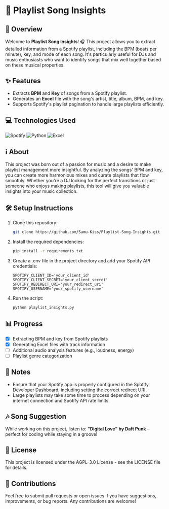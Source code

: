 # 🎼 Playlist Song Insights

## 🚀 Overview
Welcome to **Playlist Song Insights**! 🎧 This project allows you to extract detailed information from a Spotify playlist, including the BPM (beats per minute), key, and mode of each song. It's particularly useful for DJs and music enthusiasts who want to identify songs that mix well together based on these musical properties.

## ✨ Features
- Extracts **BPM** and **Key** of songs from a Spotify playlist.
- Generates an **Excel** file with the song's artist, title, album, BPM, and key.
- Supports Spotify's playlist pagination to handle large playlists efficiently.

## 💻 Technologies Used
![Spotify](https://img.shields.io/badge/Spotify-1ED760?&style=for-the-badge&logo=spotify&logoColor=white)
![Python](https://img.shields.io/badge/Python-3776AB?style=for-the-badge&logo=python&logoColor=white)
![Excel](https://img.shields.io/badge/Microsoft_Excel-217346?style=for-the-badge&logo=microsoft-excel&logoColor=white)

## ℹ️ About
This project was born out of a passion for music and a desire to make playlist management more insightful. By analyzing the songs' BPM and key, you can create more harmonious mixes and curate playlists that flow smoothly. Whether you're a DJ looking for the perfect transitions or just someone who enjoys making playlists, this tool will give you valuable insights into your music collection.

## 🛠️ Setup Instructions
1. Clone this repository:
   ```bash
   git clone https://github.com/Samu-Kiss/Playlist-Song-Insights.git
   ```
2. Install the required dependencies:
   ```bash
   pip install -r requirements.txt
   ```
3. Create a .env file in the project directory and add your Spotify API credentials:
   ```plaintext
   SPOTIPY_CLIENT_ID='your_client_id'
   SPOTIPY_CLIENT_SECRET='your_client_secret'
   SPOTIPY_REDIRECT_URI='your_redirect_uri'
   SPOTIPY_USERNAME='your_spotify_username'
   ```
4. Run the script:
   ```bash
   python playlist_insights.py
   ```

## 📊 Progress
- [x] Extracting BPM and key from Spotify playlists
- [x] Generating Excel files with track information
- [ ] Additional audio analysis features (e.g., loudness, energy)
- [ ] Playlist genre categorization

## 🔖 Notes
- Ensure that your Spotify app is properly configured in the Spotify Developer Dashboard, including setting the correct redirect URI.
- Large playlists may take some time to process depending on your internet connection and Spotify API rate limits.

## 🎶 Song Suggestion
While working on this project, listen to: **"Digital Love" by Daft Punk** – perfect for coding while staying in a groove!

## 📄 License
This project is licensed under the AGPL-3.0 License - see the LICENSE file for details.

## 🙌 Contributions
Feel free to submit pull requests or open issues if you have suggestions, improvements, or bug reports. Any contributions are welcome!
